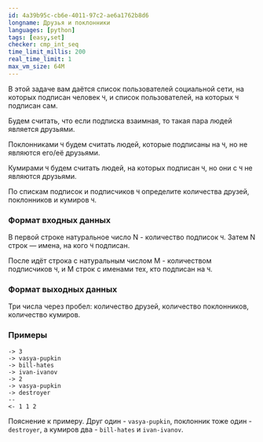 ```yaml
---
id: 4a39b95c-cb6e-4011-97c2-ae6a1762b8d6
longname: Друзья и поклонники
languages: [python]
tags: [easy,set]
checker: cmp_int_seq
time_limit_millis: 200
real_time_limit: 1
max_vm_size: 64M
---
```



В этой задаче вам даётся список пользователей социальной сети, на которых подписан человек `Ч`, и список пользователей, на которых `Ч` подписан сам.

Будем считать, что если подписка взаимная, то такая пара людей является друзьями. 

Поклонниками `Ч` будем считать людей, которые подписаны на `Ч`, но не являются его/её друзьями.

Кумирами `Ч` будем считать людей, на которых подписан `Ч`, но они с `Ч` не являются друзьями.

По спискам подписок и подписчиков `Ч` определите количества друзей, поклонников и кумиров `Ч`.

### Формат входных данных

В первой строке натуральное число N - количество подписок `Ч`. Затем N строк — имена, на кого `Ч` подписан.

После идёт строка с натуральным числом M - количеством подписчиков `Ч`, и M строк с именами тех, кто подписан на `Ч`.

### Формат выходных данных

Три числа через пробел: количество друзей, количество поклонников, количество кумиров.

### Примеры

```
-> 3
-> vasya-pupkin
-> bill-hates
-> ivan-ivanov
-> 2
-> vasya-pupkin
-> destroyer
--
<- 1 1 2
```

Пояснение к примеру. Друг один - `vasya-pupkin`, поклонник тоже один - `destroyer`, а кумиров два - `bill-hates` и `ivan-ivanov`.
